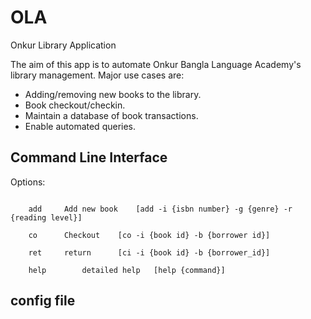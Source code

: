 # OLA
Onkur Library Application

The aim of this app is to automate Onkur Bangla Language Academy's library management. Major use cases are:
- Adding/removing new books to the library.
- Book checkout/checkin.
- Maintain a database of book transactions.
- Enable automated queries.

## Command Line Interface

Options:<br/>
<pre><code>
	add		Add new book 	[add -i {isbn number} -g {genre} -r {reading level}]<br/>
	co		Checkout 	[co -i {book id} -b {borrower id}]<br/>
	ret		return  	[ci -i {book id} -b {borrower_id}]<br/>
	help		detailed help	[help {command}]
</pre></code>

## config file
